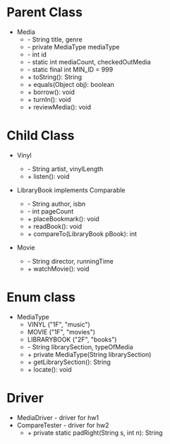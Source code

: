 # Parent Class
* Media
   * \- String title, genre
   * \- private MediaType mediaType
   * \- int id
   * \- static int mediaCount, checkedOutMedia
   * \- static final int MIN_ID = 999
   * \+ toString(): String
   * \+ equals(Object obj): boolean
   * \+ borrow(): void
   * \+ turnIn(): void
   * \+ reviewMedia(): void

# Child Class

* Vinyl
   * \- String artist, vinylLength
   * \+ listen(): void

* LibraryBook implements Comparable
   * \- String author, isbn
   * \- int pageCount
   * \+ placeBookmark(): void
   * \+ readBook(): void
   * \+ compareTo(LibraryBook pBook): int

* Movie
   * \- String director, runningTime
   * \+ watchMovie(): void

# Enum class
* MediaType
   * VINYL ("1F", "music")
   * MOVIE ("1F", "movies")
   * LIBRARYBOOK ("2F", "books")
   * \- String librarySection, typeOfMedia
   * \+ private MediaType(String librarySection)
   * \+ getLibrarySection(): String
   * \+ locate(): void

# Driver
* MediaDriver   - driver for hw1
* CompareTester - driver for hw2
    * \+ private static padRight(String s, int n): String
